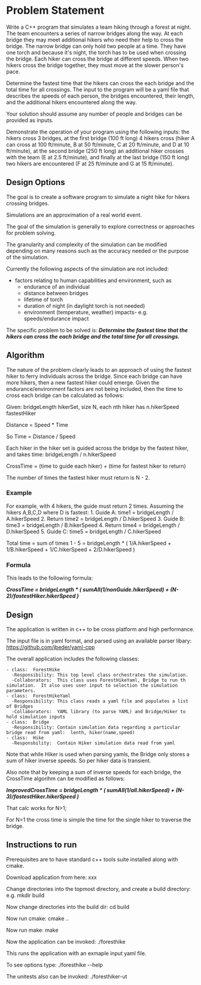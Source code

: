 

# Problem Statement

Write a C++ program that simulates a team hiking through a forest at night.  The team encounters a series of narrow bridges along the way.
At each bridge they may meet additional hikers who need their help to cross the bridge.  The narrow bridge can only hold two people at a time. They have one torch and because it's night, the torch has to be used when crossing the bridge.  Each hiker can cross the bridge at different speeds. When two hikers cross the bridge together, they must move at the slower person's pace.

Determine the fastest time that the hikers can cross the each bridge and the total time for all crossings.  The input to the program will be a yaml file that describes the speeds of each person, the bridges encountered, their length, and the additional hikers encountered along the way.

Your solution should assume any number of people and bridges can be provided as inputs.

Demonstrate the operation of your program using the following inputs: the hikers cross 3 bridges, at the first bridge (100 ft long) 4 hikers cross (hiker A can cross at 100 ft/minute, B at 50 ft/minute, C at 20 ft/minute, and D at 10 ft/minute), at the second bridge (250 ft long) an additional hiker crosses with the team (E at 2.5 ft/minute), and finally at the last bridge (150 ft long) two hikers are encountered (F at 25 ft/minute and G at 15 ft/minute).


## Design Options

The goal is to create a software program to simulate a night hike for hikers crossing bridges.

Simulations are an approximation of a real world event.

The goal of the simulation is generally to explore correctness or approaches for problem solving.

The granularity and complexity of the simulation can be modified depending on many reasons such as the accuracy needed or the purpose of the simulation.

Currently the following aspects of the simulation are not included:
   - factors relating to human capabilities and environment, such as
     - endurance of an individual
     - distance between bridges
     - lifetime of torch
     - duration of night (in daylight torch is not needed)
     - environment (temperature, weather) impacts- e.g. speeds/endurance impact

The specific problem to be solved is:
    ***Determine the fastest time that the hikers can cross the each bridge and the total time for all crossings.***


## Algorithm

The nature of the problem clearly leads to an approach of using the fastest hiker to ferry individuals across the bridge.  Since each bridge can have more hikers, then a new fastest hiker could emerge.  Given the endurance/environment factors are not being included, then the time to cross each bridge can be calculated as follows:

   Given:
    bridgeLength
    hikerSet, size N, each nth hiker has n.hikerSpeed
    fastestHiker

   Distance = Speed * Time

   So Time = Distance / Speed

   Each hiker in the hiker set is guided across the bridge by the fastest hiker, and takes time:  bridgeLength / n.hikerSpeed

  CrossTime = (time to guide each hiker) + (time for fastest hiker to return)
  
  The number of times the fastest hiker must return is N - 2.

### Example

  For example, with 4 hikers, the guide must return 2 times. Assuming the hikers A,B,C,D where D is fastest:
      1. Guide A:  time1 = bridgeLength / A.hikerSpeed
      2. Return    time2 = bridgeLength / D.hikerSpeed
      3. Guide B:  time3 = bridgeLength / B.hikerSpeed
      4. Return    time4 = bridgeLength / D.hikerSpeed
      5. Guide C:  time5 = bridgeLength / C.hikerSpeed

  Total time = sum of times 1 - 5 = bridgeLength * ( 1/A.hikerSpeed + 1/B.hikerSpeed + 1/C.hikerSpeed + 2/D.hikerSpeed )

### Formula

   This leads to the following formula:

   ***CrossTime = bridgeLength * ( sumAll(1/nonGuide.hikerSpeed) + (N-2)/fastestHiker.hikerSpeed )***

## Design

The application is written in c++ to be cross platform and high performance.

The input file is in yaml format, and parsed using an available parser libary: https://github.com/jbeder/yaml-cpp

The overall application includes the following classes:

    - class:  ForestHike
      -Responsibility: This top level class orchestrates the simulation.
      -Collaborators:  This class uses ForestHikeYaml, Bridge to run th simulation.  It also uses user input to selection the simulation parameters.
    - class:  ForestHikeYaml
      -Responsibility: This class reads a yaml file and populates a list of Bridges
      -Collaborators:  YAML library (to parse YAML) and Bridge/Hiker to hold simulation inputs
    - class:  Bridge
      -Responsibility: Contain simulation data regarding a particular bridge read from yaml:  lenth, hiker(name,speed)
    - class:  Hike
      -Responsbility:  Contain Hiker simulation data read from yaml

Note that while Hiker is used when parsing yamls, the Bridge only stores a sum of hiker inverse speeds.  So per hiker data is transient.

Also note that by keeping a sum of inverse speeds for each bridge, the CrossTime algorihm can be modified as follows:

   ***ImprovedCrossTime = bridgeLength * ( sumAll(1/all.hikerSpeed) + (N-3)/fastestHiker.hikerSpeed )***

   That calc works for N>1;

   For N=1 the cross time is simple the time for the single hiker to traverse the bridge.


## Instructions to run

Prerequisites are to have standard c++ tools suite installed along with cmake.

Download application from here:  xxx

Change directories into the topmost directory, and create a build directory:  e.g. mkdir build

Now change directories into the build dir:  cd build

Now run cmake:  cmake ..

Now run make:  make

Now the application can be invoked:  ./foresthike

This runs the application with an exmaple input yaml file.

To see options type:  ./foresthike --help

The unitests also can be invoked:  ./foresthiker-ut






